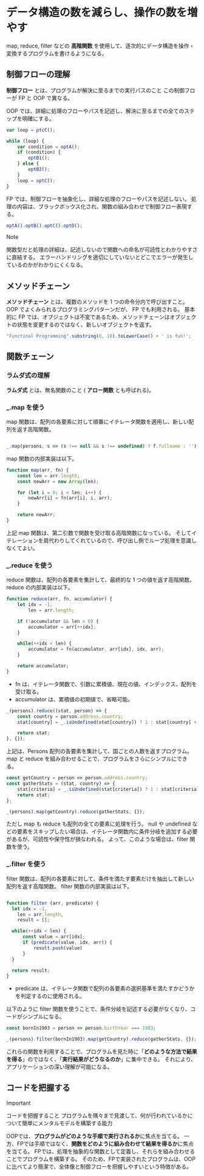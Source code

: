 # データ構造の数を減らし、操作の数を増やす

map, reduce, filter などの **高階関数** を使用して、逐次的にデータ構造を操作・変換するプログラムを書けるようになる。

## 制御フローの理解

**制御フロー** とは、プログラムが解決に至るまでの実行パスのこと
この制御フローが FP と OOP で異なる。

OOP では、詳細に処理のフローやパスを記述し、解決に至るまでの全てのステップを明確にする。

```javascript
var loop = ptcC();

while (loop) {
    var condition = optA();
    if (condition) {
        optB1();
    } else {
        optB2();
    }
    loop = optC();
}
```
FP では、制御フローを抽象化し、詳細な処理のフローやパスを記述しない。
処理の内容は、ブラックボックス化され、関数の組み合わせで制御フロー表現する。

```javascript
optA().optB().optC().optD();
```

> [!NOTE]
> 関数型だと処理の詳細は、記述しないので関数への命名が可読性とわかりやすさに直結する。
> エラーハンドリングを適切にしていないとどこでエラーが発生しているのかがわかりにくくなる。

## メソッドチェーン

**メソッドチェーン** とは、複数のメソッドを 1 つの命令分内で呼び出すこと。
OOP でよくみられるプログラミングパターンだが、 FP でも利用される。
基本的に FP では、オブジェクトは不変であるため、メソッドチェーンはオブジェクトの状態を変更するのではなく、新しいオブジェクトを返す。

```javascript
"Functinal Programming".substring(0, 10).toLowerCase() + ' is fun!';
```

## 関数チェーン

### ラムダ式の理解

**ラムダ式** とは、無名関数のこと ( **アロー関数** とも呼ばれる)。

### _.map を使う

map 関数は、配列の各要素に対して順番にイテレータ関数を適用し、新しい配列を返す高階関数。

```javascript

_.map(persons, s => (s !== null && s !== undefined) ? f.fullname : '');
```

map 関数の内部実装は以下。

```javascript
function map(arr, fn) {
    const len = arr.length;
    const newArr = new Array(len);

    for (let i = 0; i < len; i++) {
        newArr[i] = fn(arr[i], i, arr);
    }

    return newArr;
}
```

上記 map 関数は、第二引数で関数を受け取る高階関数になっている。
そしてイテレーションを肩代わりしてくれているので、呼び出し側でループ処理を意識しなくてよい。

### _.reduce を使う

reduce 関数は、配列の各要素を集計して、最終的な 1 つの値を返す高階関数。
reduce の内部実装は以下。


```javascript
function reduce(arr, fn, accumulator) {
    let idx = -1,
        len = arr.length;

    if (!accumulator && len > 0) {
        accumulator = arr[++idx];
    }

    while(++idx < len) {
        accumulator = fn(accumulator, arr[idx], idx, arr);
    }

    return accumulator;
}

```

- fn は、イテレータ関数で、引数に累積値、現在の値、インデックス、配列を受け取る。
- accumulator は、累積値の初期値で、省略可能。

```javascript
_(persons).reduce((stat, person) => {
    const country = person.address.country;
    stat[country] = _.isUndefined(stat[country]) ? 1 : stat[country] + 1;

    return stat;
}, {});
```

上記は、Persons 配列の各要素を集計して、国ごとの人数を返すプログラム。
map と reduce を組み合わせることで、プログラムをさらにシンプルにできる。

```javascript
const getCountry = person => person.address.country;
const gatherStats = (stat, country) => {
    stat[criteria] = _.isUndefined(stat[criteria]) ? 1 : stat[criteria] + 1;
    return stat;
};

_(persons).map(getCountry).reduce(gatherStats, {});

```

ただし map も reduce も配列の全ての要素に処理を行う。
null や undefined などの要素をスキップしたい場合は、イテレータ関数内に条件分岐を追加する必要があるが、可読性や保守性が損なわれる。
よって、このような場合は、filter 関数を使う。

### _.filter を使う

filter 関数は、配列の各要素に対して、条件を満たす要素だけを抽出して新しい配列を返す高階関数。
filter 関数の内部実装は以下。

```javascript

function filter (arr, predicate) {
  let idx = -1,
    len = arr.length,
    result = [];

  while(++idx < len) {
      const value = arr[idx];
      if (predicate(value, idx, arr)) {
          result.push(value)
      }
  }

  return result;
}
```

- predicate は、イテレータ関数で配列の各要素の選択基準を満たすかどうかを判定するのに使用される。

以下のように filter 関数を使うことで、条件分岐を記述する必要がなくなり、コードがシンプルになる。

```javascript
const bornIn1903 = person => person.birthYear === 1903;

_(persons).filter(bornIn1903).map(getCountry).reduce(gatherStats, {});
```

これらの関数を利用することで、プログラムを見た時に「**どのような方法で結果を得る**」のではなく、「**実行結果がどうなるのか**」に集中できる。
それにより、アプリケーションの深い理解が可能になる。

## コードを把握する

> [!IMPORTANT]
> コードを把握すること
> プログラムを隅々まで見渡して、何が行われているかについて簡単にメンタルモデルを構築する能力

OOPでは、**プログラムがどのような手順で実行されるか**に焦点を当てる。
一方、FPでは手順ではなく、**関数をどのように組み合わせて結果を得るか**に焦点を当てる。
FPでは、処理を抽象的な関数として定義し、それらを組み合わせることでプログラムを構築する。
そのため、FPで実装されたプログラムは、OOPに比べてより簡潔で、全体像と制御フローを把握しやすいという特徴がある。


